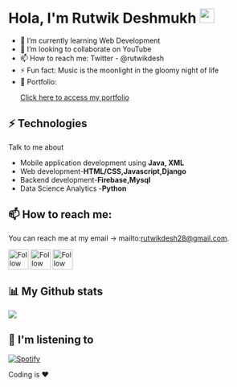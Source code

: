 # Hola, I'm Rutwik Deshmukh <img src="https://github.com/TheDudeThatCode/TheDudeThatCode/blob/master/Assets/Hi.gif" width="29px"> 

<!-- - 🔭 I’m currently working on Real Time Network Intrusion Detection System Using Artificial Neural Network In Data Mining -->
- 🌱 I’m currently learning Web Development
- 👯 I’m looking to collaborate on YouTube
- 📫 How to reach me: Twitter - @rutwikdesh
- ⚡ Fun fact: Music is the moonlight in the gloomy night of life
- 💼 Portfolio: [<p>Click here to access my portfolio<p>](https://rutwikdesh.github.io/portfolio.github.io/)

## ⚡ Technologies
Talk to me about
- Mobile application development using **Java, XML**
- Web development-**HTML/CSS,Javascript,Django**
- Backend development-**Firebase,Mysql**
- Data Science Analytics -**Python**


## 📫 How to reach me:
You can reach me at my email -> mailto:rutwikdesh28@gmail.com. 

[<img src="https://raw.githubusercontent.com/Raymo111/Raymo111/master/socials/linkedin.png" height="40em" align="center" alt="Follow Rutwik on LinkedIn" title="Follow Rutwik on LinkedIn"/>](https://linkedin.com/in/rutwik-deshmukh)
[<img src="https://raw.githubusercontent.com/Raymo111/Raymo111/master/socials/twitter.svg" height="40em" align="center" alt="Follow Rutwik on Twitter" title="Follow Rutwik on Twitter"/>](https://twitter.com/rutwikdesh)
[<img src="https://raw.githubusercontent.com/Raymo111/Raymo111/master/socials/instagram.svg" height="40em" align="center" alt="Follow Rutwik on Instagram" title="Follow Rutwik on Instagram"/>](https://instagram.com/rutwik_deshmukh)


## 📊 My Github stats

<img src="https://github-readme-stats.vercel.app/api?username=rutwikdesh&&show_icons=true&title_color=ffffff&icon_color=bb2acf&text_color=daf7dc&bg_color=151515">


## 🎵 I'm listening to

[![Spotify](https://spotify-now-playing-ten-delta.vercel.app/api/spotify)](https://open.spotify.com/user/31z353cugxqp5orqjvo46vxx7zne)

Coding is ❤️
